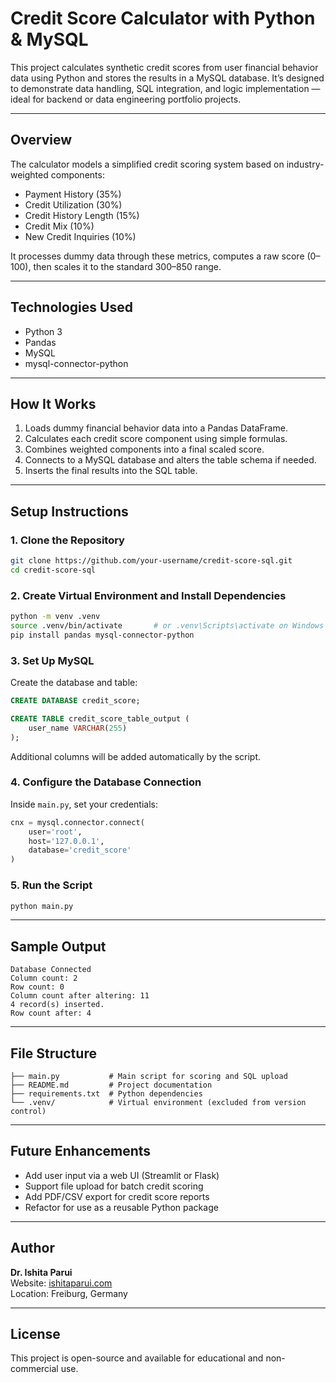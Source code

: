 # Credit Score Calculator with Python & MySQL

This project calculates synthetic credit scores from user financial behavior data using Python and stores the results in a MySQL database. It’s designed to demonstrate data handling, SQL integration, and logic implementation — ideal for backend or data engineering portfolio projects.

---

## Overview

The calculator models a simplified credit scoring system based on industry-weighted components:

- Payment History (35%)
- Credit Utilization (30%)
- Credit History Length (15%)
- Credit Mix (10%)
- New Credit Inquiries (10%)

It processes dummy data through these metrics, computes a raw score (0–100), then scales it to the standard 300–850 range.

---

## Technologies Used

- Python 3
- Pandas
- MySQL
- mysql-connector-python

---

## How It Works

1. Loads dummy financial behavior data into a Pandas DataFrame.
2. Calculates each credit score component using simple formulas.
3. Combines weighted components into a final scaled score.
4. Connects to a MySQL database and alters the table schema if needed.
5. Inserts the final results into the SQL table.

---

## Setup Instructions

### 1. Clone the Repository

```bash
git clone https://github.com/your-username/credit-score-sql.git
cd credit-score-sql
```

### 2. Create Virtual Environment and Install Dependencies

```bash
python -m venv .venv
source .venv/bin/activate       # or .venv\Scripts\activate on Windows
pip install pandas mysql-connector-python
```

### 3. Set Up MySQL

Create the database and table:

```sql
CREATE DATABASE credit_score;

CREATE TABLE credit_score_table_output (
    user_name VARCHAR(255)
);
```

Additional columns will be added automatically by the script.

### 4. Configure the Database Connection

Inside `main.py`, set your credentials:

```python
cnx = mysql.connector.connect(
    user='root',
    host='127.0.0.1',
    database='credit_score'
)
```

### 5. Run the Script

```bash
python main.py
```

---

## Sample Output

```
Database Connected
Column count: 2
Row count: 0
Column count after altering: 11
4 record(s) inserted.
Row count after: 4
```

---

## File Structure

```
├── main.py           # Main script for scoring and SQL upload
├── README.md         # Project documentation
├── requirements.txt  # Python dependencies
└── .venv/            # Virtual environment (excluded from version control)
```

---

## Future Enhancements

- Add user input via a web UI (Streamlit or Flask)
- Support file upload for batch credit scoring
- Add PDF/CSV export for credit score reports
- Refactor for use as a reusable Python package

---

## Author

**Dr. Ishita Parui**\
Website: [ishitaparui.com](https://ishitaparui.com)\
Location: Freiburg, Germany

---

## License

This project is open-source and available for educational and non-commercial use.

